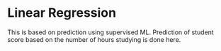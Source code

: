 # Linear Regression
This is based on prediction using supervised ML. Prediction of student score based on the number of hours studying is done here.
